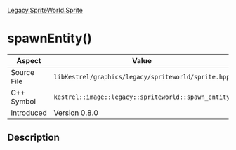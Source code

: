 [Legacy.SpriteWorld.Sprite](index)
# spawnEntity()
| Aspect | Value |
| --- | --- |
| Source File | `libKestrel/graphics/legacy/spriteworld/sprite.hpp` |
| C++ Symbol | `kestrel::image::legacy::spriteworld::spawn_entity` |
| Introduced | Version 0.8.0 |
## Description

